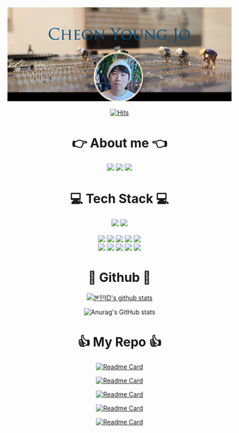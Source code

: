 <div align="center">

  <img src="https://github.com/pknb213/pknb213/blob/main/title.jpg">

  [![Hits](https://hits.seeyoufarm.com/api/count/incr/badge.svg?url=https%3A%2F%2Fgithub.com%2Fpknb213&count_bg=%2325B27B&title_bg=%231B5E3D&icon=github.svg&icon_color=%23FFFFFF&title=Welcome&edge_flat=false)](https://hits.seeyoufarm.com)

  # 👉 About me 👈

  <a href="https://www.instagram.com/cheonyj" target="_blank"><img src="https://img.shields.io/badge/Instagram-ff69b4?style=flat&logo=Instagram&logoColor=ffffff" height=50px/></a>
  <a href="https://www.notion.so/youngjo/f4fe084fe6554b5fbc0fa230f792fef6" target="_blank"><img src="https://img.shields.io/badge/Notion-inactive?style=flat&logo=Notion&logoColor=ffffff" height=50px/></a>
  <a href="mailto:pknb213@naver.com" target="_blank"><img src="https://img.shields.io/badge/E--mail-green?style=flat&logo=Naver&logoColor=ffffff" height=50px/></a>

  # 💻 Tech Stack 💻
  
 <img src="https://img.shields.io/badge/Back--End Developer-red?style=flat" height=30px/>
 <img src="https://img.shields.io/badge/Data Engineer-red?style=flat" height=30px/>
 </br>
 </br>

 <img src="https://img.shields.io/badge/Python-blue?style=flat&logo=Python&logoColor=ffffff" height=30px/>
 <img src="https://img.shields.io/badge/Kotlin-blueviolet?style=flat&logo=Kotlin&logoColor=ffffff" height=30px/>
 <img src="https://img.shields.io/badge/FastAPI-success?style=flat&logo=FastAPI&logoColor=ffffff" height=30px/>
 <img src="https://img.shields.io/badge/Mongo-success?style=flat&logo=MongoDB&logoColor=ffffff" height=30px/>   
 <img src="https://img.shields.io/badge/Reactor-brightgreen?style=flat&logo=React&logoColor=ffffff" height=30px/>
 </br>
  
 <img src="https://img.shields.io/badge/Elastic Stack-yellow?style=flat&logo=Elastic Stack&logoColor=ffffff" height=30px/>
 <img src="https://img.shields.io/badge/Kafka-blueviolet?style=flat&logo=Apache Kafka&logoColor=ffffff" height=30px/>
 <img src="https://img.shields.io/badge/Spark-important?style=flat&logo=Apache Spark&logoColor=ffffff" height=30px/>
 <img src="https://img.shields.io/badge/HDFS-green?style=flat&logo=ApacheHadoop&logoColor=ffffff" height=30px/>
 <img src="https://img.shields.io/badge/AWS-orange?style=flat&logo=Amazon AWS&logoColor=ffffff" height=30px/>
  
  # 🤔 Github 🤔

  [![본인ID's github stats](https://github-readme-stats.vercel.app/api/top-langs/?username=pknb213&show_icons=true&hide_border=false&icon_color=004386&layout=compact&theme=gruvbox&hide=html,css,scss)](https://github.com/pknb213)
  
  ![Anurag's GitHub stats](https://github-readme-stats.vercel.app/api?username=pknb213&show_icons=true&count_private=true&theme=gruvbox&hide=prs,issues,contribs&width=100px)

  # 👍 My Repo 👍
  
  [![Readme Card](https://github-readme-stats.vercel.app/api/pin?username=pknb213&repo=2021-Reactive-Kotlin-Server&theme=gruvbox)](https://github.com/pknb213/2021-Reactive-Kotlin-Server)
  
  [![Readme Card](https://github-readme-stats.vercel.app/api/pin?username=pknb213&repo=Web_Crawler&theme=gruvbox)](https://github.com/pknb213/Web_Crawler)

  [![Readme Card](https://github-readme-stats.vercel.app/api/pin?username=pknb213&repo=2019-IndyCARE-React-ver&theme=gruvbox)](https://github.com/pknb213/2019-IndyCARE-React-ver)
  
  [![Readme Card](https://github-readme-stats.vercel.app/api/pin?username=pknb213&repo=Python-Shared-Memory-Script&theme=gruvbox)](https://github.com/pknb213/Python-Shared-Memory-Script)
  
  [![Readme Card](https://github-readme-stats.vercel.app/api/pin?username=pknb213&repo=Python-Shared-Memory-Script&theme=gruvbox)](https://github.com/pknb213/Python-Shared-Memory-Script)
 
</div>
<!--
**pknb213/pknb213** is a ✨ _special_ ✨ repository because its `README.md` (this file) appears on your GitHub profile.

Here are some ideas to get you started:

- 🔭 I’m currently working on ...
- 🌱 I’m currently learning ...
- 👯 I’m looking to collaborate on ...
- 🤔 I’m looking for help with ...
- 💬 Ask me about ...
- 📫 How to reach me: ...
- 😄 Pronouns: ...
- ⚡ Fun fact: ...
- 
-->

